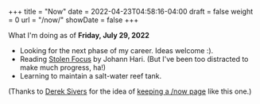 +++
title = "Now"
date = 2022-04-23T04:58:16-04:00
draft = false
weight = 0
url = "/now/"
showDate = false
+++

What I'm doing as of **Friday, July 29, 2022**

- Looking for the next phase of my career. Ideas welcome :).
- Reading [Stolen Focus](https://www.goodreads.com/book/show/57933306-stolen-focus) by Johann Hari. (But I've been too distracted to make much progress, ha!)
- Learning to maintain a salt-water reef tank.

(Thanks to [Derek Sivers](https://sive.rs) for the idea of [keeping a /now page](https://nownownow.com/about) like this one.)

